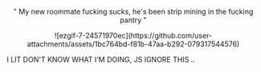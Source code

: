 <p align="center">
 "  My new roommate fucking sucks, he's been strip mining in the fucking pantry  "
 <p align="center">
  ![ezgif-7-24571970ec](https://github.com/user-attachments/assets/1bc764bd-f81b-47aa-b292-079317544576)



I LIT DON'T KNOW WHAT I'M DOING, JS IGNORE THIS ..
